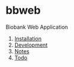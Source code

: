 # bbweb

Biobank Web Application

1. [Installation](Installation.md)
2. [Development](Development.md)
3. [Notes](NOTES.md)
4. [Todo](Todo.md)

